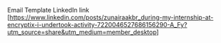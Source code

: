 Email Template LinkedIn link
[https://www.linkedin.com/posts/zunairaakbr_during-my-internship-at-encryptix-i-undertook-activity-7220046527686156290-A_Fy?utm_source=share&utm_medium=member_desktop]
